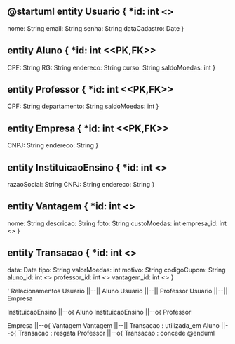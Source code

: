 @startuml
entity Usuario {
  *id: int <<PK>>
  --
  nome: String
  email: String
  senha: String
  dataCadastro: Date
}

entity Aluno {
  *id: int <<PK,FK>>
  --
  CPF: String
  RG: String
  endereco: String
  curso: String
  saldoMoedas: int
}

entity Professor {
  *id: int <<PK,FK>>
  --
  CPF: String
  departamento: String
  saldoMoedas: int
}

entity Empresa {
  *id: int <<PK,FK>>
  --
  CNPJ: String
  endereco: String
}

entity InstituicaoEnsino {
  *id: int <<PK>>
  --
  razaoSocial: String
  CNPJ: String
  endereco: String
}

entity Vantagem {
  *id: int <<PK>>
  --
  nome: String
  descricao: String
  foto: String
  custoMoedas: int
  empresa_id: int <<FK>>
}

entity Transacao {
  *id: int <<PK>>
  --
  data: Date
  tipo: String
  valorMoedas: int
  motivo: String
  codigoCupom: String
  aluno_id: int <<FK>>
  professor_id: int <<FK>>
  vantagem_id: int <<FK>>
}

' Relacionamentos
Usuario ||--|| Aluno
Usuario ||--|| Professor
Usuario ||--|| Empresa

InstituicaoEnsino ||--o{ Aluno
InstituicaoEnsino ||--o{ Professor

Empresa ||--o{ Vantagem
Vantagem ||--|| Transacao : utilizada_em
Aluno ||--o{ Transacao : resgata
Professor ||--o{ Transacao : concede
@enduml
